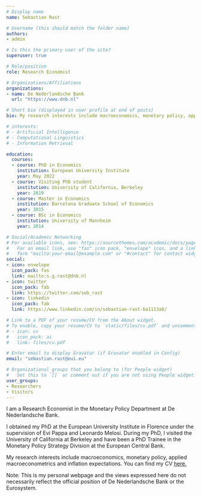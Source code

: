 ```yaml
---
# Display name
name: Sebastian Rast

# Username (this should match the folder name)
authors:
- admin

# Is this the primary user of the site?
superuser: true

# Role/position
role: Research Economist

# Organizations/Affiliations
organizations:
- name: De Nederlandsche Bank
  url: "https://www.dnb.nl"

# Short bio (displayed in user profile at end of posts)
bio: My research interests include macroeconomics, monetary policy, applied macroeconometrics and inflation expectations.

# interests:
# - Artificial Intelligence
# - Computational Linguistics
# - Information Retrieval

education:
  courses:
  - course: PhD in Economics
    institution: European University Institute
    year: May 2022
  - course: Visiting PhD student
    institution: University of California, Berkeley
    year: 2019
  - course: Master in Economics
    institution: Barcelona Graduate School of Economics
    year: 2015
  - course: BSc in Economics
    institution: University of Mannheim
    year: 2014

# Social/Academic Networking
# For available icons, see: https://sourcethemes.com/academic/docs/page-builder/#icons
#   For an email link, use "fas" icon pack, "envelope" icon, and a link in the
#   form "mailto:your-email@example.com" or "#contact" for contact widget.
social:
- icon: envelope
  icon_pack: fas
  link: mailto:s.g.rast@dnb.nl
- icon: twitter
  icon_pack: fab
  link: https://twitter.com/seb_rast
- icon: linkedin
  icon_pack: fab
  link: https://www.linkedin.com/in/sebastian-rast-ba1113a8/

# Link to a PDF of your resume/CV from the About widget.
# To enable, copy your resume/CV to `static/files/cv.pdf` and uncomment the lines below.
# - icon: cv
#   icon_pack: ai
#   link: files/cv.pdf

# Enter email to display Gravatar (if Gravatar enabled in Config)
email: "sebastian.rast@eui.eu"

# Organizational groups that you belong to (for People widget)
#   Set this to `[]` or comment out if you are not using People widget.
user_groups:
- Researchers
- Visitors
---
```


I am a Research Economist in the Monetary Policy Department at De Nederlandsche Bank.  

I obtained my PhD at the European University Institute in Florence under the supervision of Evi Pappa and Leonardo Melosi. During my PhD, I visited the University of California at Berkeley and have been a PhD Trainee in the Monetary Policy Strategy Division at the European Central Bank.

My research interests include macroeconomics, monetary policy, applied macroeconometrics and inflation expectations. You can find my CV [here.](files/CV.pdf)

Note: This is my personal webpage and the views expressed here do not necessarily reflect the official position of De Nederlandsche Bank or the Eurosystem. 
